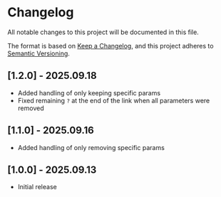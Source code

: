 # Changelog

All notable changes to this project will be documented in this file.

The format is based on [Keep a Changelog](https://keepachangelog.com/en/1.1.0/),
and this project adheres to [Semantic Versioning](https://semver.org/spec/v2.0.0.html).

## [1.2.0] - 2025.09.18
- Added handling of only keeping specific params
- Fixed remaining `?` at the end of the link when all parameters were removed

## [1.1.0] - 2025.09.16
- Added handling of only removing specific params

## [1.0.0] - 2025.09.13
- Initial release
